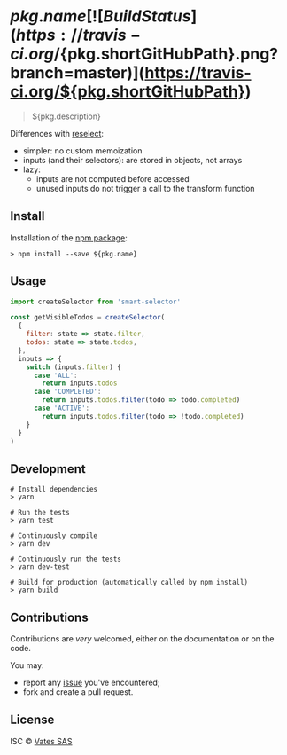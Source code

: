 # ${pkg.name} [![Build Status](https://travis-ci.org/${pkg.shortGitHubPath}.png?branch=master)](https://travis-ci.org/${pkg.shortGitHubPath})

> ${pkg.description}

Differences with [reselect](https://github.com/reactjs/reselect):

- simpler: no custom memoization
- inputs (and their selectors): are stored in objects, not arrays
- lazy:
   - inputs are not computed before accessed
   - unused inputs do not trigger a call to the transform function

## Install

Installation of the [npm package](https://npmjs.org/package/${pkg.name}):

```
> npm install --save ${pkg.name}
```

## Usage

```js
import createSelector from 'smart-selector'

const getVisibleTodos = createSelector(
  {
    filter: state => state.filter,
    todos: state => state.todos,
  },
  inputs => {
    switch (inputs.filter) {
      case 'ALL':
        return inputs.todos
      case 'COMPLETED':
        return inputs.todos.filter(todo => todo.completed)
      case 'ACTIVE':
        return inputs.todos.filter(todo => !todo.completed)
    }
  }
)
```

## Development

```
# Install dependencies
> yarn

# Run the tests
> yarn test

# Continuously compile
> yarn dev

# Continuously run the tests
> yarn dev-test

# Build for production (automatically called by npm install)
> yarn build
```

## Contributions

Contributions are *very* welcomed, either on the documentation or on
the code.

You may:

- report any [issue](https://github.com/vatesfr/xo-web/issues)
  you've encountered;
- fork and create a pull request.

## License

ISC © [Vates SAS](https://vates.fr)
